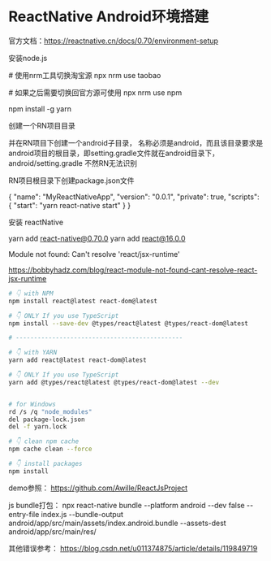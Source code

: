 # ReactNative Android环境搭建

官方文档：https://reactnative.cn/docs/0.70/environment-setup

安装node.js

\# 使用nrm工具切换淘宝源
npx nrm use taobao

\# 如果之后需要切换回官方源可使用
npx nrm use npm



npm install -g yarn



创建一个RN项目目录

并在RN项目下创建一个android子目录， 名称必须是android，而且该目录要求是android项目的根目录，即setting.gradle文件就在android目录下， android/setting.gradle  不然RN无法识别



RN项目根目录下创建package.json文件



{
  "name": "MyReactNativeApp",
  "version": "0.0.1",
  "private": true,
  "scripts": {
    "start": "yarn react-native start"
  }
}



安装 reactNative



yarn add react-native@0.70.0
yarn add react@16.0.0



Module not found: Can't resolve 'react/jsx-runtime'



https://bobbyhadz.com/blog/react-module-not-found-cant-resolve-react-jsx-runtime

```bash
# 👇️ with NPM
npm install react@latest react-dom@latest

# 👇️ ONLY If you use TypeScript
npm install --save-dev @types/react@latest @types/react-dom@latest

# ----------------------------------------------

# 👇️ with YARN
yarn add react@latest react-dom@latest

# 👇️ ONLY If you use TypeScript
yarn add @types/react@latest @types/react-dom@latest --dev


# for Windows
rd /s /q "node_modules"
del package-lock.json
del -f yarn.lock

# 👇️ clean npm cache
npm cache clean --force

# 👇️ install packages
npm install
```

demo参照：
https://github.com/Awille/ReactJsProject

js bundle打包：
npx react-native bundle --platform android --dev false --entry-file index.js --bundle-output android/app/src/main/assets/index.android.bundle --assets-dest android/app/src/main/res/





其他错误参考：
https://blog.csdn.net/u011374875/article/details/119849719